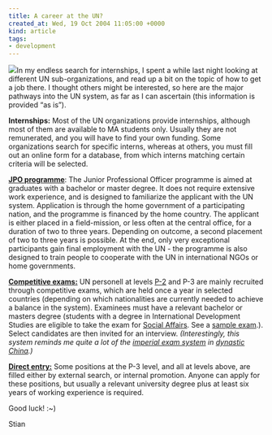 ```yaml
---
title: A career at the UN?
created_at: Wed, 19 Oct 2004 11:05:00 +0000
kind: article
tags:
- development
---
```


![](http://as.wn.com/i/3a/1d3cc0f399e76e.jpg)In my endless search for
internships, I spent a while last night looking at different UN
sub-organizations, and read up a bit on the topic of how to get a job
there. I thought others might be interested, so here are the major
pathways into the UN system, as far as I can ascertain (this information
is provided “as is”).

**Internships:** Most of the UN organizations provide internships,
although most of them are available to MA students only. Usually they
are not remunerated, and you will have to find your own funding. Some
organizations search for specific interns, whereas at others, you must
fill out an online form for a database, from which interns matching
certain criteria will be selected.

**[JPO programme](http://www.jposc.org/html/ie.html)**: The Junior
Professional Officer programme is aimed at graduates with a bachelor or
master degree. It does not require extensive work experience, and is
designed to familiarize the applicant with the UN system. Application is
through the home government of a participating nation, and the programme
is financed by the home country. The applicant is either placed in a
field-mission, or less often at the central office, for a duration of
two to three years. Depending on outcome, a second placement of two to
three years is possible. At the end, only very exceptional participants
gain final employment with the UN - the programme is also designed to
train people to cooperate with the UN in international NGOs or home
governments.

**[Competitive
exams:](http://www.un.org/Depts/OHRM/examin/welcome.htm)** UN personell
at levels [P-2](http://www.un.org/Depts/OHRM/examin/p2.htm) and P-3 are
mainly recruited through competitive exams, which are held once a year
in selected countries (depending on which nationalities are currently
needed to achieve a balance in the system). Examinees must have a
relevant bachelor or masters degree (students with a degree in
International Development Studies are eligible to take the exam for
[Social Affairs](http://www.un.org/Depts/OHRM/examin/p2socjd.htm). See a
[sample exam](http://www.un.org/Depts/OHRM/examin/p2socsam.htm).).
Select candidates are then invited for an interview. *(Interestingly,
this system reminds me quite a lot of the [imperial exam
system](http://www.csupomona.edu/~plin/ls201/confucian3.html) in
[dynastic China](http://en.wikipedia.org/wiki/History_of_China).)*

**[Direct entry:](https://jobs.un.org/release1/vacancy/vacancy.asp)**
Some positions at the P-3 level, and all at levels above, are filled
either by external search, or internal promotion. Anyone can apply for
these positions, but usually a relevant university degree plus at least
six years of working experience is required.

Good luck! :\~)

Stian
